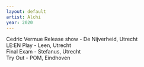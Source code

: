```yaml
---
layout: default
artist: Alchi
year: 2020
---
```

Cedric Vermue Release show - De Nijverheid, Utrecht  
LE:EN Play - Leen, Utrecht  
Final Exam - Stefanus, Utrecht  
Try Out - POM, Eindhoven  